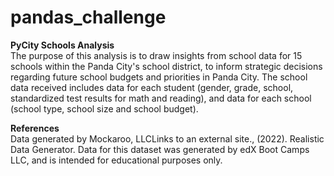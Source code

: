 # pandas_challenge

**PyCity Schools Analysis** <br>
The purpose of this analysis is to draw insights from school data for 15 schools within the Panda City's school district, to inform strategic decisions regarding future school budgets and priorities in Panda City. The school data received includes data for each student (gender, grade, school, standardized test results for math and reading), and data for each school (school type, school size and school budget).

**References** <br>
Data generated by Mockaroo, LLCLinks to an external site., (2022). Realistic Data Generator. Data for this dataset was generated by edX Boot Camps LLC, and is intended for educational purposes only.
